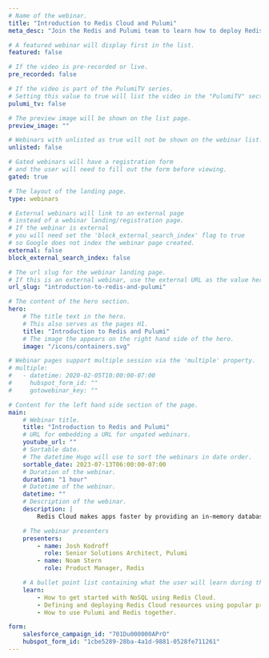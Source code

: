 ```yaml
---
# Name of the webinar.
title: "Introduction to Redis Cloud and Pulumi"
meta_desc: "Join the Redis and Pulumi team to learn how to deploy Redis Cloud resources on any cloud using any programming language with Pulumi."

# A featured webinar will display first in the list.
featured: false

# If the video is pre-recorded or live.
pre_recorded: false

# If the video is part of the PulumiTV series.
# Setting this value to true will list the video in the "PulumiTV" section.
pulumi_tv: false

# The preview image will be shown on the list page.
preview_image: ""

# Webinars with unlisted as true will not be shown on the webinar list.
unlisted: false

# Gated webinars will have a registration form
# and the user will need to fill out the form before viewing.
gated: true

# The layout of the landing page.
type: webinars

# External webinars will link to an external page
# instead of a webinar landing/registration page.
# If the webinar is external
# you will need set the 'block_external_search_index' flag to true
# so Google does not index the webinar page created.
external: false
block_external_search_index: false

# The url slug for the webinar landing page.
# If this is an external webinar, use the external URL as the value here.
url_slug: "introduction-to-redis-and-pulumi"

# The content of the hero section.
hero:
    # The title text in the hero.
    # This also serves as the pages H1.
    title: "Introduction to Redis and Pulumi"
    # The image the appears on the right hand side of the hero.
    image: "/icons/containers.svg"

# Webinar pages support multiple session via the 'multiple' property.
# multiple:
#   - datetime: 2020-02-05T10:00:00-07:00
#     hubspot_form_id: ""
#     gotowebinar_key: ""

# Content for the left hand side section of the page.
main:
    # Webinar title.
    title: "Introduction to Redis and Pulumi"
    # URL for embedding a URL for ungated webinars.
    youtube_url: ""
    # Sortable date.
    # The datetime Hugo will use to sort the webinars in date order.
    sortable_date: 2023-07-13T06:00:00-07:00
    # Duration of the webinar.
    duration: "1 hour"
    # Datetime of the webinar.
    datetime: ""
    # Description of the webinar.
    description: |
        Redis Cloud makes apps faster by providing an in-memory database that enables teams to create a real-time data platform. Join the Pulumi and Redis team to learn how to provision Redis Cloud alongside other cloud resources on AWS, Azure and Google Cloud - all using your favorite programming languages and the new Redis Cloud provider for Pulumi.

    # The webinar presenters
    presenters:
        - name: Josh Kodroff
          role: Senior Solutions Architect, Pulumi
        - name: Noam Stern
          role: Product Manager, Redis

    # A bullet point list containing what the user will learn during the webinar.
    learn:
        - How to get started with NoSQL using Redis Cloud.
        - Defining and deploying Redis Cloud resources using popular programming languages 
        - How to use Pulumi and Redis together.

form:
    salesforce_campaign_id: "701Du000000APrO"
    hubspot_form_id: "1cbe5289-28ba-4a1d-9881-0528fe711261"
---
```


